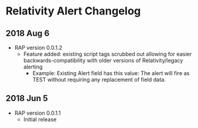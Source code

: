 # Relativity Alert Changelog

## 2018 Aug 6

* RAP version 0.0.1.2
	* Feature added: existing script tags scrubbed out allowing for easier backwards-compatibility with older versions of Relativity/legacy alerting
		* Example: Existing Alert field has this value: <script>alert('TEST');</script>
		The alert will fire as TEST without requiring any replacement of field data.

## 2018 Jun 5

* RAP version 0.0.1.1
	* Initial release